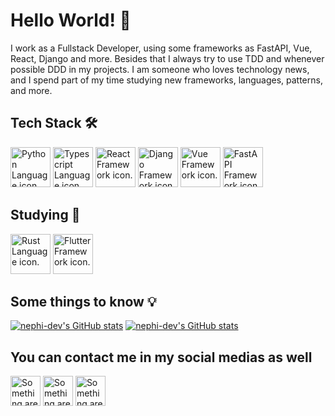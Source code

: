 # Hello World! 👋

I work as a Fullstack Developer, using some frameworks as FastAPI, Vue, React, Django and more. Besides that I always try to use TDD and whenever possible DDD in my projects. I am someone who loves technology news, and I spend part of my time studying new frameworks, languages, patterns, and more.

## Tech Stack :hammer_and_wrench:
<a href="https://www.python.org"><img height=64 width=64 src='https://upload.wikimedia.org/wikipedia/commons/c/c3/Python-logo-notext.svg' alt='Python Language icon.'></img></a>
<a href="https://www.typescriptlang.org"><img height=64 width=64 src='https://cdn.icon-icons.com/icons2/2415/PNG/512/typescript_original_logo_icon_146317.png' alt='Typescript Language icon.'></img></a>
<a href="https://reactjs.org"><img height=64 width=64 src='https://camo.githubusercontent.com/2bdf8c7efa768a94ecfcc2470ef6a9b2d978d99eaa95a7bebcec279258761e2c/68747470733a2f2f75706c6f61642e77696b696d656469612e6f72672f77696b6970656469612f636f6d6d6f6e732f342f34372f52656163742e737667' alt='React Framework icon.'></img></a>
<a href="https://www.djangoproject.com"><img height=64 width=64 src='https://cdn.worldvectorlogo.com/logos/django.svg' alt='Django Framework icon.'></img></a>
<a href="https://vuejs.org"><img height=64 width=64 src='https://cdn.worldvectorlogo.com/logos/vue-9.svg' alt='Vue Framework icon.'></img></a>
<a href="https://fastapi.tiangolo.com"><img height=64 width=64 src='https://cdn.worldvectorlogo.com/logos/fastapi.svg' alt='FastAPI Framework icon.'></img></a>

## Studying :pencil:
<a href="https://www.rust-lang.org"><img height=64 width=64 src='https://www.rust-lang.org/static/images/rust-logo-blk.svg' alt='Rust Language icon.'></img></a>
<a href="https://flutter.dev"><img height=64 width=64 src='https://user-images.githubusercontent.com/51419598/152648731-567997ec-ac1c-4a9c-a816-a1fb1882abbe.png' alt='Flutter Framework icon.'></img></a>

## Some things to know :bulb:

[![nephi-dev's GitHub stats](https://github-readme-stats.vercel.app/api?username=nephi-dev&show_icons=true&count_private=true&theme=dracula)](https://github.com/anuraghazra/github-readme-stats)
[![nephi-dev's GitHub stats](https://github-readme-stats.vercel.app/api/top-langs/?username=nephi-dev&layout=compact&langs_count=7&theme=dracula)](https://github.com/anuraghazra/github-readme-stats)

## You can contact me in my social medias as well

<a href='https://www.linkedin.com/in/m4theusmendes/'><img height=48 width=48 src='https://cdn4.iconfinder.com/data/icons/social-messaging-ui-color-shapes-2-free/128/social-linkedin-circle-512.png' alt='Something are wrong'></a>
<a href='https://www.instagram.com/matheus_nephi/'><img height=48 width=48 src='https://logodownload.org/wp-content/uploads/2017/04/instagram-logo.png' alt='Something are wrong'></a>
<a href='mailto:mattheus2015@yahoo.com.br'><img height=48 width=48 src='https://cdn4.iconfinder.com/data/icons/ionicons/512/icon-email-512.png' alt='Something are wrong'></a>
